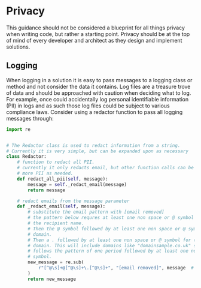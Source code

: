 # Privacy

This guidance should not be considered a blueprint for all things privacy when writing code, but rather a starting point. Privacy should be at the top of mind of every developer and architect as they design and implement solutions.

## Logging

When logging in a solution it is easy to pass messages to a logging class or method and not consider the data it contains. Log files are a treasure trove of data and should be approached with caution when deciding what to log. For example, once could accidentally log personal identifiable information (PII) in logs and as such those log files could be subject to various compliance laws. Consider using a redactor function to pass all logging messages through:

```python
import re


# The Redactor class is used to redact information from a string.
# Currently it is very simple, but can be expanded upon as necessary
class Redactor:
    # function to redact all PII.
    # currently it only redacts email, but other function calls can be added to redact
    # more PII as needed.
    def redact_all_pii(self, message):
        message = self._redact_email(message)
        return message

    # redact emails from the message parameter
    def _redact_email(self, message):
        # substitute the email pattern with [email removed]
        # the pattern below requres at least one non space or @ symbol character for
        # the recipient name.
        # Then the @ symbol followed by at least one non space or @ symbol for the
        # domain.
        # Then a . followed by at least one non space or @ symbol for the top-level
        # domain. This will include domains like "domainsample.co.uk" since ".co.uk"
        # follows the pattern of one period followed by at least one non space or @
        # symbol.
        new_message = re.sub(
            r"[^@\s]+@[^@\s]+\.[^@\s]+", "[email removed]", message  # noqa
        )
        return new_message

```
